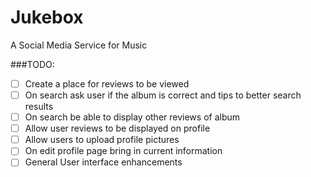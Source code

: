 # Jukebox
A Social Media Service for Music

###TODO:

- [ ] Create a place for reviews to be viewed
- [ ] On search ask user if the album is correct and tips to better search results
- [ ] On search be able to display other reviews of album
- [ ] Allow user reviews to be displayed on profile
- [ ] Allow users to upload profile pictures
- [ ] On edit profile page bring in current information
- [ ] General User interface enhancements
